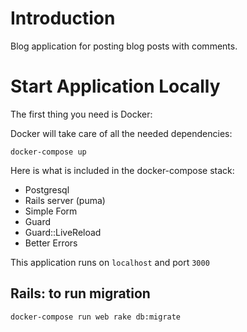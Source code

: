 # Introduction

Blog application for posting blog posts with comments.

# Start Application Locally

The first thing you need is Docker:

Docker will take care of all the needed dependencies:

```
docker-compose up
```
Here is what is included in the docker-compose stack:
* Postgresql
* Rails server (puma)
* Simple Form
* Guard
* Guard::LiveReload
* Better Errors

This application runs on `localhost` and port `3000`

## Rails: to run migration

```
docker-compose run web rake db:migrate
```      

